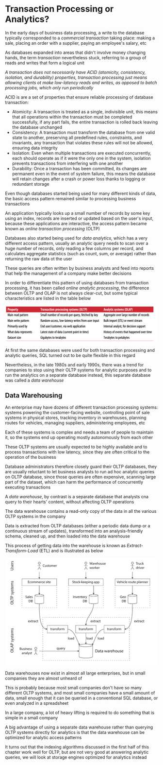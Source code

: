 # Transaction Processing or Analytics?
In the early days of business data processing, a write to the database typically corresponded to a *commercial transaction* taking place: making a sale, placing an order with a supplier, paying an employee's salary, etc

As databases expanded into areas that didn't involve money changing hands, the term *transaction* nevertheless stuck, referring to a group of reads and writes that form a logical unit

*A transaction does not necessarily have ACID (atomicity, consistency, isolation, and durability) properties, transaction processing just means allowing clients ot make low-latency reads and writes, as opposed to batch processing jobs, which only run periodically*

ACID is are a set of properties that ensure reliable processing of database transaction:
- Atomicity: A transaction is treated as a single, indivisible unit, this means that all operations within the transaction must be completed successfully, if any part fails, the entire transaction is rolled back leaving the database unchanged
- Consistency: A transaction must transform the database from one valid state to another, preserving all predefined rules, constraints, and invariants, any transaction that violates these rules will not be allowed, ensuring data integrity
- Isolation: Even when multiple transactions are executed concurrently, each should operate as if it were the only one in the system, isolation prevents transactions from interfering with one another
- Durability: Once a transaction has been committed, its changes are permanent even in the event of system failure, this means the database will retain changes after a crash or power loss thanks to logging or redundant storage

Even though databases started being used for many different kinds of data, the basic access pattern remained similar to processing business transactions

An application typically looks up a small number of records by some key using an index, records are inserted or updated based on the user's input, because these applications are interactive, the access pattern became known as *online transaction processing* (OLTP)

Databases also started being used for *data analytics*, which has a very different access pattern, usually an analytic query needs to scan over a huge number of records, only reading a few columns per record, and calculates aggregate statistics (such as count, sum, or average) rather than returning the raw data ot the user

These queries are often written by business analysts and feed into reports that help the management of a company make better decisions

In order to differentiate this pattern of using databases from transaction processing, it has been called *online analytic processing*, the difference between OLTP and OLAP is not always clear-cut, but some typical characteristics are listed in the table below

![Image](<photos/OLTP_vs_OLAP.png>)

At first the same databases were used for both transaction processing and analytic queries, SQL turned out to be quite flexible in this regard

Nevertheless, in the late 1980s and early 1990s, there was a trend for companies to stop using their OLTP systems for analytic purposes and to run the analytics on a separate database instead, this separate database was called a *data warehouse*

## Data Warehousing
An enterprise may have dozens of different transaction processing systems: systems powering the customer-facing website, controlling point of sale systems in physical stores, tracking inventory in warehouses, planning routes for vehicles, managing suppliers, administering employees, etc

Each of these systems is complex and needs a team of people to maintain it, so the systems end up operating mostly autonomously from each other

These OLTP systems are usually expected to be highly available and to process transactions with low latency, since they are often critical to the operation of the business

Database administrators therefore closely guard their OLTP databases, they are usually reluctant to let business analysts to run ad hoc analytic queries on OLTP database, since those queries are often expensive, scanning large part of the dataset, which can harm the performance of concurrently executing transactions

A *data warehouse*, by contrast is a separate database that analysts cna query to their hearts' content, without affecting OLTP operations

The data warehouse contains a read-only copy of the data in all the various OLTP systems in the company

Data is extracted from OLTP databases (either a periodic data dump or a continuous stream of updates), transformed into an analysis-friendly schema, cleaned up, and then loaded into the data warehouse

This process of getting data into the warehouse is known as *Extract-Transform-Load* (ETL) and is illustrated as below

![Image](<photos/extract_transform_load.png>)

Data warehouses now exist in almost all large enterprises, but in small companies they are almost unheard of

This is probably because most small companies don't have so many different OLTP systems, and most small companies have a small amount of data, small enough that it can be queried in a conventional SQL database, or even analyzed in a spreadsheet

In a large company, a lot of heavy lifting is required to do something that is simple in a small company

A big advantage of using a separate data warehouse rather than querying OLTP systems directly for analytics is that the data warehouse can be optimized for analytic access patterns

It turns out that the indexing algorithms discussed in the first half of this chapter work well for OLTP, but are not very good at answering analytic queries, we will look at storage engines optimized for analytics instead